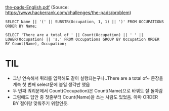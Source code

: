 [the-pads-English.pdf](https://github.com/blossom0800/sql_study/files/6781629/the-pads-English.pdf)
(Source: https://www.hackerrank.com/challenges/the-pads/problem)

`SELECT Name || '(' || SUBSTR(Occupation, 1, 1) || ')'
FROM OCCUPATIONS
ORDER BY Name;`

`SELECT 'There are a total of ' || Count(Occupation) || ' ' || LOWER(Occupation) || 's.'
FROM Occupations
GROUP BY Occupation
ORDER BY Count(Name), Occupation;`

# TIL
 - 그냥 연속해서 쿼리를 입력해도 같이 실행되는구나..There are a total of~ 문장을 계속 첫 번째 select문에 붙일 생각만 했음
 - 두 번째 쿼리문에서 Count(Occupation)은 Count(Name)으로 바꿔도 잘 돌아감
 - 그럼에도 답안 중 첫줄부터 Count(Name)을 쓰는 사람도 있었음. 아마 ORDER BY 절이랑 맞춰주기 위함인듯.
